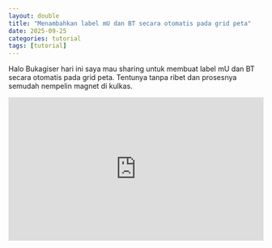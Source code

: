 ```yaml
---
layout: double
title: "Menambahkan label mU dan BT secara otomatis pada grid peta"
date: 2025-09-25
categories: tutorial
tags: [tutorial]
---
```


Halo Bukagiser hari ini saya mau sharing untuk membuat label mU dan BT secara otomatis pada grid peta. Tentunya tanpa ribet dan prosesnya semudah nempelin magnet di kulkas.

<iframe
  src="https://www.youtube.com/embed/pUadQcq7ZTs"
  title="Tutorial QGIS"
  allowfullscreen
  style="width:100%;aspect-ratio:16/9;border:0"></iframe>
  